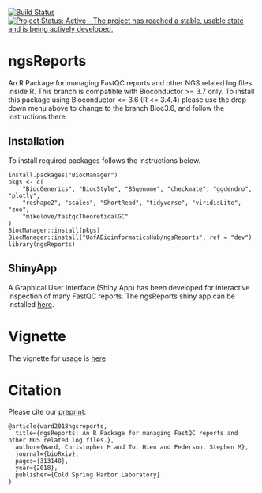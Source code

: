 [![Build Status](https://api.travis-ci.org/UofABioinformaticsHub/ngsReports.svg?branch=dev)](https://api.travis-ci.org/UofABioinformaticsHub/ngsReports.svg?branch=dev)
[![Project Status: Active - The project has reached a stable, usable state and is being actively developed.](http://www.repostatus.org/badges/latest/active.svg)](http://www.repostatus.org/#active)


# ngsReports

An R Package for managing FastQC reports and other NGS related log files inside R.
This branch is compatible with Bioconductor >= 3.7 only. To install this package using Bioconductor <= 3.6 (R <= 3.4.4) please use the drop down menu above to change to the branch Bioc3.6, and follow the instructions there.

## Installation
To install required packages follows the instructions below.

```
install.packages("BiocManager")
pkgs <- c(
    "BiocGenerics", "BiocStyle", "BSgenome", "checkmate", "ggdendro", "plotly", 
    "reshape2", "scales", "ShortRead", "tidyverse", "viridisLite", "zoo", 
    "mikelove/fastqcTheoreticalGC"
)
BiocManager::install(pkgs)
BiocManager::install("UofABioinformaticsHub/ngsReports", ref = "dev")
library(ngsReports)
```

## ShinyApp

A Graphical User Interface (Shiny App) has been developed for interactive inspection of many FastQC reports. The ngsReports shiny app can be installed [here](https://github.com/UofABioinformaticsHub/shinyNgsReports).

# Vignette

The vignette for usage is [here](https://uofabioinformaticshub.github.io/ngsReports/vignettes/ngsReportsIntroduction)

# Citation 

Please cite our [preprint](https://www.biorxiv.org/content/early/2018/05/02/313148):

```
@article{ward2018ngsreports,
  title={ngsReports: An R Package for managing FastQC reports and other NGS related log files.},
  author={Ward, Christopher M and To, Hien and Pederson, Stephen M},
  journal={bioRxiv},
  pages={313148},
  year={2018},
  publisher={Cold Spring Harbor Laboratory}
}
```


